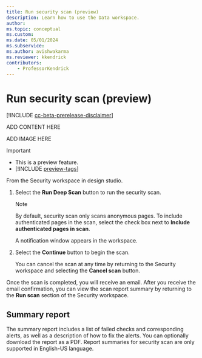 ```yaml
---
title: Run security scan (preview)
description: Learn how to use the Data workspace.
author: 
ms.topic: conceptual
ms.custom: 
ms.date: 05/01/2024
ms.subservice:
ms.author: avishwakarma
ms.reviewer: kkendrick
contributors:
    - ProfessorKendrick
---
```


# Run security scan (preview)

[!INCLUDE [cc-beta-prerelease-disclaimer](../includes/cc-beta-prerelease-disclaimer.md)]

ADD CONTENT HERE

ADD IMAGE HERE

> [!IMPORTANT]
> - This is a preview feature.
> - [!INCLUDE [preview-tags](../includes/cc-preview-features-definition.md)]

From the Security workspace in design studio.

1. Select the **Run Deep Scan** button to run the security scan.  

    > [!NOTE]
    > By default, security scan only scans anonymous pages.  To include authenticated pages in the scan, select the check box next to **Include authenticated pages in scan**.
    >

    A notification window appears in the workspace.  

1. Select the **Continue** button to begin the scan.

    You can cancel the scan at any time by returning to the Security workspace and selecting the **Cancel scan** button.

Once the scan is completed, you will receive an email. After you receive the email confirmation, you can view the scan report summary by returning to the **Run scan** section of the Security workspace.

## Summary report 

The summary report includes a list of failed checks and corresponding alerts, as well as a description of how to fix the alerts. You can optionally download the report as a PDF. Report summaries for security scan are only supported in English-US language.